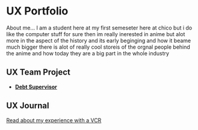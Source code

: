 # UX Portfolio

About me...
I am a student here at my first semeseter here at chico 
but i do like the computer stuff for sure then im really inerested in anime
but alot more in the aspect of the history and its early beginging and how it beame much bigger 
there is alot of really cool storeis of the orgnal people behind the anime and how today they are a big part in the 
whole industry 

## UX Team Project

* **[Debt Supervisor](https://usabilityengineering.github.io/DebtSupervisor/)**



## UX Journal

[Read about my experience with a VCR](j01/)
